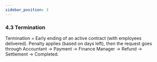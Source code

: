 ```yaml
---
sidebar_position: 3
---
```


### 4.3 Termination

Termination = Early ending of an active contract (with employees delivered). Penalty applies (based on days left), then the request goes through Accountant → Payment → Finance Manager → Refund → Settlement → Completed.